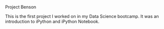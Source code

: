 Project Benson

This is the first project I worked on in my Data Science bootcamp. It was an introduction to iPython and iPython Notebook.
